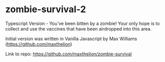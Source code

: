 # zombie-survival-2
Typescript Version - You've been bitten by a zombie! Your only hope is to collect and use the vaccines that have been airdropped into this area. 

Initial version was written in Vanilla Javascript by Max Williams (https://github.com/maxthelion)

Link to repo: https://github.com/maxthelion/zombie-survival
